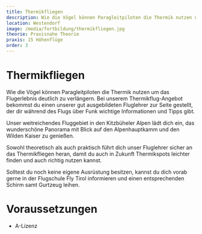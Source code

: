 ```yaml
---
title: Thermikfliegen
description: Wie die Vögel können Paragleitpiloten die Thermik nutzen um das Flugerlebnis deutlich zu verlängern. Bei unserem Thermikflug-Angebot bekommst du einen unserer gut ausgebildeten Fluglehrer zur Seite gestellt, der dir während des Flugs über Funk wichtige Informationen und Tipps gibt.
location: Westendorf
image: /media/fortbildung/thermikfliegen.jpg
theorie: Praxisnahe Theorie
praxis: 15 Höhenflüge
order: 3
---
```


# Thermikfliegen

Wie die Vögel können Paragleitpiloten die Thermik nutzen um das Flugerlebnis deutlich zu verlängern. Bei unserem Thermikflug-Angebot bekommst du einen unserer gut ausgebildeten Fluglehrer zur Seite gestellt, der dir während des Flugs über Funk wichtige Informationen und Tipps gibt. 

Unser weitreichendes Fluggebiet in den Kitzbüheler Alpen lädt dich ein, das wunderschöne Panorama mit Blick auf den Alpenhauptkamm und den Wilden Kaiser zu genießen. 

Sowohl theoretisch als auch praktisch führt dich unser Fluglehrer sicher an das Thermikfliegen heran, damit du auch in Zukunft Thermikspots leichter finden und auch richtig nutzen kannst.

Solltest du noch keine eigene Ausrüstung besitzen, kannst du dich vorab gerne in der Flugschule Fly Tirol informieren und einen entsprechenden Schirm samt Gurtzeug leihen.

# Voraussetzungen

* A-Lizenz
